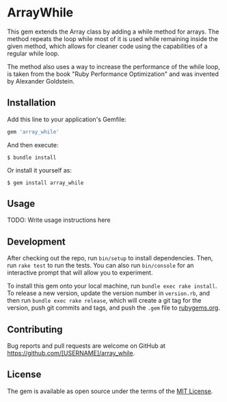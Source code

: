 # ArrayWhile

This gem extends the Array class by adding a while method for arrays.
The method repeats the loop while most of it is used while remaining inside the given method, which allows for cleaner code using the capabilities of a regular while loop.

The method also uses a way to increase the performance of the while loop,
is taken from the book "Ruby Performance Optimization" and was invented by Alexander Goldstein.

## Installation

Add this line to your application's Gemfile:

```ruby
gem 'array_while'
```

And then execute:

    $ bundle install

Or install it yourself as:

    $ gem install array_while

## Usage

TODO: Write usage instructions here

## Development

After checking out the repo, run `bin/setup` to install dependencies. Then, run `rake test` to run the tests. You can also run `bin/console` for an interactive prompt that will allow you to experiment.

To install this gem onto your local machine, run `bundle exec rake install`. To release a new version, update the version number in `version.rb`, and then run `bundle exec rake release`, which will create a git tag for the version, push git commits and tags, and push the `.gem` file to [rubygems.org](https://rubygems.org).

## Contributing

Bug reports and pull requests are welcome on GitHub at https://github.com/[USERNAME]/array_while.


## License

The gem is available as open source under the terms of the [MIT License](https://opensource.org/licenses/MIT).
